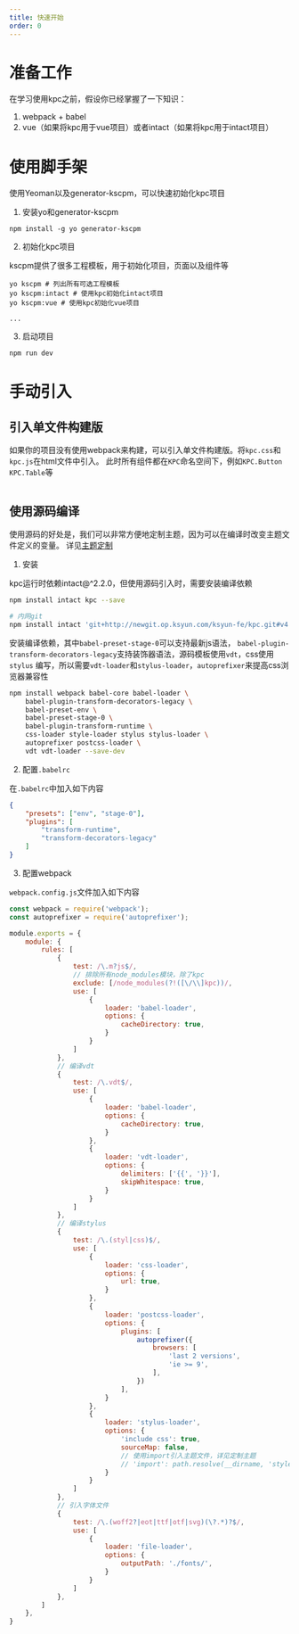 ```yaml
---
title: 快速开始
order: 0
---
```


# 准备工作

在学习使用kpc之前，假设你已经掌握了一下知识：

1. webpack + babel
2. vue（如果将kpc用于vue项目）或者intact（如果将kpc用于intact项目）

# 使用脚手架

使用Yeoman以及generator-kscpm，可以快速初始化kpc项目

1. 安装yo和generator-kscpm

```shell
npm install -g yo generator-kscpm
```

2. 初始化kpc项目

kscpm提供了很多工程模板，用于初始化项目，页面以及组件等

```shell
yo kscpm # 列出所有可选工程模板
yo kscpm:intact # 使用kpc初始化intact项目
yo kscpm:vue # 使用kpc初始化vue项目

...
```

3. 启动项目

```shell
npm run dev
```

# 手动引入

## 引入单文件构建版

如果你的项目没有使用webpack来构建，可以引入单文件构建版。将`kpc.css`和`kpc.js`在html文件中引入。
此时所有组件都在`KPC`命名空间下，例如`KPC.Button` `KPC.Table`等

```html
```

## 使用源码编译

使用源码的好处是，我们可以非常方便地定制主题，因为可以在编译时改变主题文件定义的变量。
详见[主题定制]()

1. 安装

kpc运行时依赖intact@^2.2.0，但使用源码引入时，需要安装编译依赖

```bash
npm install intact kpc --save

# 内网git
npm install intact 'git+http://newgit.op.ksyun.com/ksyun-fe/kpc.git#v4.0' --save
```

安装编译依赖，其中`babel-preset-stage-0`可以支持最新js语法，
`babel-plugin-transform-decorators-legacy`支持装饰器语法，源码模板使用`vdt`，css使用`stylus`
编写，所以需要`vdt-loader`和`stylus-loader`，`autoprefixer`来提高css浏览器兼容性


```bash
npm install webpack babel-core babel-loader \
    babel-plugin-transform-decorators-legacy \
    babel-preset-env \
    babel-preset-stage-0 \
    babel-plugin-transform-runtime \
    css-loader style-loader stylus stylus-loader \
    autoprefixer postcss-loader \
    vdt vdt-loader --save-dev
```

2. 配置`.babelrc`

在`.babelrc`中加入如下内容

```json
{
    "presets": ["env", "stage-0"],
    "plugins": [
        "transform-runtime",
        "transform-decorators-legacy"
    ]
}
```

3. 配置webpack

`webpack.config.js`文件加入如下内容

```js
const webpack = require('webpack');
const autoprefixer = require('autoprefixer');

module.exports = {
    module: {
        rules: [
            {
                test: /\.m?js$/,
                // 排除所有node_modules模块，除了kpc
                exclude: [/node_modules(?!([\/\\]kpc))/,
                use: [
                    {
                        loader: 'babel-loader',
                        options: {
                            cacheDirectory: true,
                        }
                    }
                ]
            },
            // 编译vdt
            {
                test: /\.vdt$/,
                use: [
                    {
                        loader: 'babel-loader',
                        options: {
                            cacheDirectory: true, 
                        }
                    },
                    {
                        loader: 'vdt-loader',
                        options: {
                            delimiters: ['{{', '}}'],
                            skipWhitespace: true,
                        }
                    }
                ]
            },
            // 编译stylus
            {
                test: /\.(styl|css)$/,
                use: [
                    {
                        loader: 'css-loader', 
                        options: {
                            url: true,
                        }
                    },
                    {
                        loader: 'postcss-loader',
                        options: {
                            plugins: [
                                autoprefixer({
                                    browsers: [
                                        'last 2 versions',
                                        'ie >= 9',
                                    ],
                                })
                            ],
                        }
                    },
                    {
                        loader: 'stylus-loader', 
                        options: {
                            'include css': true,
                            sourceMap: false,
                            // 使用import引入主题文件，详见定制主题
                            // 'import': path.resolve(__dirname, 'styles/themes/ksyun/index.styl'),
                        }
                    }
                ]
            },
            // 引入字体文件
            {
                test: /\.(woff2?|eot|ttf|otf|svg)(\?.*)?$/,
                use: [
                    {
                        loader: 'file-loader',
                        options: {
                            outputPath: './fonts/',
                        }
                    }
                ]
            },
        ]
    },
}
```


